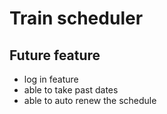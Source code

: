 # Train scheduler

## Future feature
- log in feature
- able to take past dates
- able to auto renew the schedule
